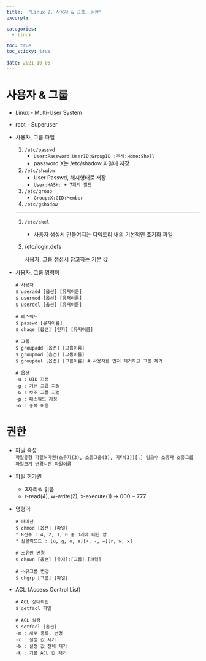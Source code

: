 ```yaml
---
title:  "Linux 2. 사용자 & 그룹, 권한"
excerpt:

categories:
  - linux

toc: true
toc_sticky: true
 
date: 2021-10-05
---
```

# 사용자 & 그룹

-   Linux - Multi-User System
    
-   root - Superuser
    
-   사용자, 그룹 파일
    
    1.  `/etc/passwd`
        -   `User:Password:UserID:GroupID :주석:Home:Shell`
        -   password X는 /etc/shadow 파일에 저장
    2.  `/etc/shadow`
        -   User Passwd, 해시형태로 저장
        -   `User:HASH: + 7개의 필드`
    3.  `/etc/group`
        -   `Group:X:GID:Member`
    4.  `/etc/gshadow`
    
    ---
    
    1.  `/etc/skel`
        
        -   사용자 생성시 만들어지는 디렉토리 내의 기본적인 초기화 파일
    2.  /etc/login.defs
        
        사용자, 그룹 생성시 참고하는 기본 값
        
-   사용자, 그룹 명령어
    
    ```shell
    # 사용자
    $ useradd [옵션] [유저이름]
    $ usermod [옵션] [유저이름]
    $ userdel [옵션] [유저이름]
    
    # 패스워드
    $ passwd [유저이름]
    $ chage [옵션] [인자] [유저이름]
    
    # 그룹
    $ groupadd [옵션] [그룹이름]
    $ groupmod [옵션] [그룹이름]
    $ groupdel [옵션] [그룹이름] # 사용자를 먼저 제거하고 그룹 제거
    
    # 옵션
    -u : UID 지정
    -g : 기본 그룹 지정
    -G : 보조 그룹 지정
    -p : 패스워드 지정
    -o : 중복 허용
    ```
    

# 권한

-   파일 속성  
    `파일유형 파일허가권(소유자(3), 소유그룹(3), 기타(3))[.] 링크수 소유자 소유그룹 파일크기 변경시간 파일이름`
    
-   파일 허가권
    
    -   3자리씩 읽음
    -   r-read(4), w-write(2), x-execute(1) -> 000 ~ 777
-   명령어
    
    ```shell
    # 퍼미션
    $ chmod [옵션] [파일]
    * 8진수 : 4, 2, 1, 0 중 3개에 대한 합
    * 심볼릭모드 : [u, g, o, a][+, -, =][r, w, x]
    
    # 소유권 변경
    $ chown [옵션] [유저]:[그룹] [파일]
    
    # 소유그룹 변경
    $ chgrp [그룹] [파일]
    ```
    
-   ACL (Access Control List)
    
    ```shell
    # ACL 상태확인
    $ getfacl 파일
    
    # ACL 설정
    $ setfacl [옵션]
    -m : 새로 등록, 변경
    -x : 설정 값 제거
    -b : 설정 값 전체 제거
    -k : 기본 ACL 값 제거
    ```